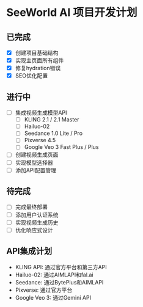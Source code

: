 # SeeWorld AI 项目开发计划

## 已完成
- [x] 创建项目基础结构
- [x] 实现主页面所有组件
- [x] 修复hydration错误
- [x] SEO优化配置

## 进行中
- [ ] 集成视频生成模型API
  - [ ] KLING 2.1 / 2.1 Master
  - [ ] Hailuo-02
  - [ ] Seedance 1.0 Lite / Pro
  - [ ] Pixverse 4.5
  - [ ] Google Veo 3 Fast Plus / Plus
- [ ] 创建视频生成页面
- [ ] 实现模型选择器
- [ ] 添加API配置管理

## 待完成
- [ ] 完成最终部署
- [ ] 添加用户认证系统
- [ ] 实现视频生成历史
- [ ] 优化响应式设计

## API集成计划
- KLING API: 通过官方平台和第三方API
- Hailuo-02: 通过AIMLAPI和fal.ai
- Seedance: 通过BytePlus和AIMLAPI
- Pixverse: 通过官方平台
- Google Veo 3: 通过Gemini API
